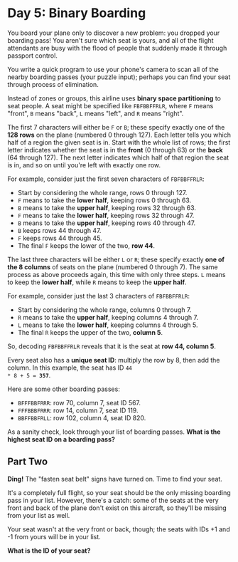 # Day 5: Binary Boarding

You board your plane only to discover a new problem: you dropped your boarding pass! You aren't sure which seat is yours, and all of the flight attendants are busy with the flood of people that suddenly made it through passport control.

You write a quick program to use your phone's camera to scan all of the nearby boarding passes (your puzzle input); perhaps you can find your seat through process of elimination.

Instead of zones or groups, this airline uses **binary space partitioning** to seat people. A seat might be specified like `FBFBBFFRLR`, where `F` means "front", `B` means "back", `L` means "left", and `R` means "right".

The first 7 characters will either be `F` or `B`; these specify exactly one of the **128 rows** on the plane (numbered 0 through 127). Each letter tells you which half of a region the given seat is in. Start with the whole list of rows; the first letter indicates whether the seat is in the **front** (0 through 63) or the **back** (64 through 127). The next letter indicates which half of that region the seat is in, and so on until you're left with exactly one row.

For example, consider just the first seven characters of `FBFBBFFRLR`:

* Start by considering the whole range, rows 0 through 127.
* `F` means to take the **lower half**, keeping rows 0 through 63.
* `B` means to take the **upper half**, keeping rows 32 through 63.
* `F` means to take the **lower half**, keeping rows 32 through 47.
* `B` means to take the **upper half**, keeping rows 40 through 47.
* `B` keeps rows 44 through 47.
* `F` keeps rows 44 through 45.
* The final `F` keeps the lower of the two, **row 44**.

The last three characters will be either `L` or `R`; these specify exactly **one of the 8 columns** of seats on the plane (numbered 0 through 7). The same process as above proceeds again, this time with only three steps. `L` means to keep the **lower half**, while `R` means to keep the **upper half**.

For example, consider just the last 3 characters of `FBFBBFFRLR`:

* Start by considering the whole range, columns 0 through 7.
* `R` means to take the **upper half**, keeping columns 4 through 7.
* `L` means to take the **lower half**, keeping columns 4 through 5.
* The final `R` keeps the upper of the two, **column 5**.

So, decoding `FBFBBFFRLR` reveals that it is the seat at **row 44, column 5**.

Every seat also has a **unique seat ID**: multiply the row by 8, then add the column. In this example, the seat has ID <code>44 * 8 + 5 = <b>357</b></code>.

Here are some other boarding passes:

* `BFFFBBFRRR`: row 70, column 7, seat ID 567.
* `FFFBBBFRRR`: row 14, column 7, seat ID 119.
* `BBFFBBFRLL`: row 102, column 4, seat ID 820.

As a sanity check, look through your list of boarding passes. **What is the highest seat ID on a boarding pass?**

## Part Two

**Ding!** The "fasten seat belt" signs have turned on. Time to find your seat.

It's a completely full flight, so your seat should be the only missing boarding pass in your list. However, there's a catch: some of the seats at the very front and back of the plane don't exist on this aircraft, so they'll be missing from your list as well.

Your seat wasn't at the very front or back, though; the seats with IDs +1 and -1 from yours will be in your list.

**What is the ID of your seat?**
